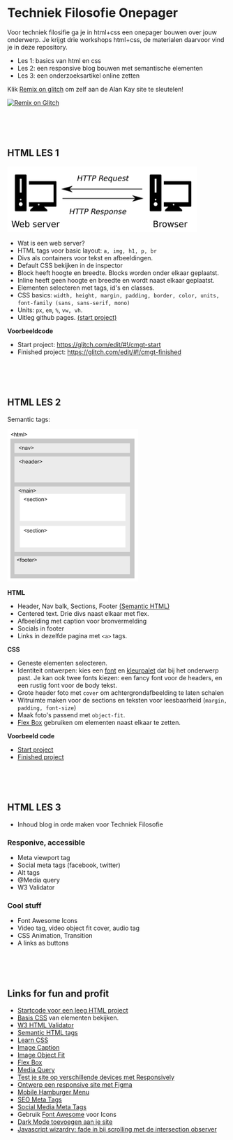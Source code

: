 # Techniek Filosofie Onepager

Voor techniek filosifie ga je in html+css een onepager bouwen over jouw onderwerp. Je krijgt drie workshops html+css, de materialen daarvoor vind je in deze repository.

- Les 1: basics van html en css
- Les 2: een responsive blog bouwen met semantische elementen
- Les 3: een onderzoeksartikel online zetten

Klik [Remix on glitch](https://glitch.com/edit/#!/import/github/HR-CMGT/alankay-dynabook) om zelf aan de Alan Kay site te sleutelen!

[![Remix on Glitch](https://cdn.glitch.com/2703baf2-b643-4da7-ab91-7ee2a2d00b5b%2Fremix-button.svg)](https://glitch.com/edit/#!/import/github/HR-CMGT/alankay-dynabook)

<br>
<br>
<br>

## HTML LES 1 

![server](./images/server.png)

- Wat is een web server?
- HTML tags voor basic layout: `a, img, h1, p, br`
- Divs als containers voor tekst en afbeeldingen.
- Default CSS bekijken in de inspector
- Block heeft hoogte en breedte. Blocks worden onder elkaar geplaatst.
- Inline heeft geen hoogte en breedte en wordt naast elkaar geplaatst.
- Elementen selecteren met tags, id's en classes. 
- CSS basics: `width, height, margin, padding, border, color, units, font-family (sans, sans-serif, mono)`
- Units: `px`, `em`, `%`, `vw, vh`.
- Uitleg github pages. [(start project)](https://github.com/HR-CMGT/html-startproject)

**Voorbeeldcode**

- Start project: https://glitch.com/edit/#!/cmgt-start
- Finished project: https://glitch.com/edit/#!/cmgt-finished

<br>
<br>
<br>

## HTML LES 2

Semantic tags:

<img src="./images/semantic.png" width="300">

**HTML**

- Header, Nav balk, Sections, Footer [(Semantic HTML)](https://www.w3schools.com/html/html5_semantic_elements.asp)
- Centered text. Drie divs naast elkaar met flex.
- Afbeelding met caption voor bronvermelding
- Socials in footer
- Links in dezelfde pagina met `<a>` tags.

**CSS**

- Geneste elementen selecteren.
- Identiteit ontwerpen: kies een [font](https://fonts.google.com) en [kleurpalet](https://coolors.co) dat bij het onderwerp past. Je kan ook twee fonts kiezen: een fancy font voor de headers, en een rustig font voor de body tekst.
- Grote header foto met `cover` om achtergrondafbeelding te laten schalen
- Witruimte maken voor de sections en teksten voor leesbaarheid (`margin, padding, font-size`)
- Maak foto's passend met `object-fit`.
- [Flex Box](https://css-tricks.com/snippets/css/a-guide-to-flexbox/) gebruiken om elementen naast elkaar te zetten.

**Voorbeeld code**
- [Start project](https://glitch.com/edit/#!/cmgt-html-les2)
- [Finished project](https://glitch.com/edit/#!/cmgt-html-les2-finished)

<br>
<br>
<br>

## HTML LES 3

- Inhoud blog in orde maken voor Techniek Filosofie

### Responive, accessible

- Meta viewport tag
- Social meta tags (facebook, twitter)
- Alt tags
- @Media query
- W3 Validator

### Cool stuff

- Font Awesome Icons
- Video tag, video object fit cover, audio tag
- CSS Animation, Transition
- A links as buttons

<br>
<br>
<br>

## Links for fun and profit

- [Startcode voor een leeg HTML project](https://github.com/HR-CMGT/html-startproject/)
- [Basis CSS](https://www.w3schools.com/cssref/css_default_values.asp) van elementen bekijken.
- [W3 HTML Validator](https://validator.w3.org)
- [Semantic HTML tags](https://www.w3schools.com/html/html5_semantic_elements.asp)
- [Learn CSS](https://web.dev/learn/css/)
- [Image Caption](https://www.w3schools.com/tags/tag_figcaption.asp)
- [Image Object Fit](https://www.w3schools.com/css/css3_object-fit.asp)
- [Flex Box](https://css-tricks.com/snippets/css/a-guide-to-flexbox/)
- [Media Query](https://css-tricks.com/a-complete-guide-to-css-media-queries/)
- [Test je site op verschillende devices met Responsively](https://responsively.app)
- [Ontwerp een responsive site met Figma](https://www.figma.com)
- [Mobile Hamburger Menu](https://www.w3schools.com/howto/howto_js_mobile_navbar.asp)
- [SEO Meta Tags](https://www.searchenginewatch.com/2018/04/04/a-quick-and-easy-guide-to-meta-tags-in-seo/)
- [Social Media Meta Tags](https://www.kontentino.com/blog/social-media-meta-tags-a-complete-guide/)
- Gebruik [Font Awesome](https://fontawesome.com) voor Icons
- [Dark Mode toevoegen aan je site](https://youtu.be/6YrOGKmGTCY)
- [Javascript wizardry: fade in bij scrolling met de intersection observer](https://dev.to/jslim/fading-up-sections-using-intersection-observer-3fhj)
